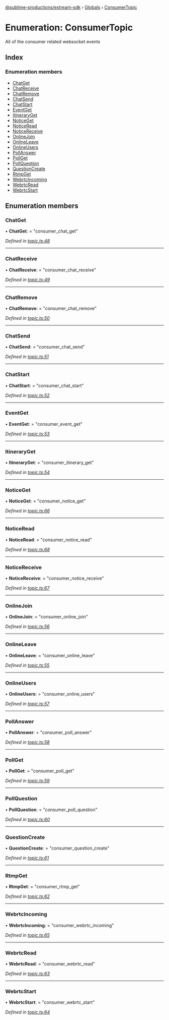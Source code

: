 [@sublime-productions/extream-sdk](../README.md) › [Globals](../globals.md) › [ConsumerTopic](consumertopic.md)

# Enumeration: ConsumerTopic

All of the consumer related websocket events

## Index

### Enumeration members

* [ChatGet](consumertopic.md#chatget)
* [ChatReceive](consumertopic.md#chatreceive)
* [ChatRemove](consumertopic.md#chatremove)
* [ChatSend](consumertopic.md#chatsend)
* [ChatStart](consumertopic.md#chatstart)
* [EventGet](consumertopic.md#eventget)
* [ItineraryGet](consumertopic.md#itineraryget)
* [NoticeGet](consumertopic.md#noticeget)
* [NoticeRead](consumertopic.md#noticeread)
* [NoticeReceive](consumertopic.md#noticereceive)
* [OnlineJoin](consumertopic.md#onlinejoin)
* [OnlineLeave](consumertopic.md#onlineleave)
* [OnlineUsers](consumertopic.md#onlineusers)
* [PollAnswer](consumertopic.md#pollanswer)
* [PollGet](consumertopic.md#pollget)
* [PollQuestion](consumertopic.md#pollquestion)
* [QuestionCreate](consumertopic.md#questioncreate)
* [RtmpGet](consumertopic.md#rtmpget)
* [WebrtcIncoming](consumertopic.md#webrtcincoming)
* [WebrtcRead](consumertopic.md#webrtcread)
* [WebrtcStart](consumertopic.md#webrtcstart)

## Enumeration members

###  ChatGet

• **ChatGet**: = "consumer_chat_get"

*Defined in [topic.ts:48](https://github.com/Extream-SaaS/ex-sdk/blob/775f75c/src/topic.ts#L48)*

___

###  ChatReceive

• **ChatReceive**: = "consumer_chat_receive"

*Defined in [topic.ts:49](https://github.com/Extream-SaaS/ex-sdk/blob/775f75c/src/topic.ts#L49)*

___

###  ChatRemove

• **ChatRemove**: = "consumer_chat_remove"

*Defined in [topic.ts:50](https://github.com/Extream-SaaS/ex-sdk/blob/775f75c/src/topic.ts#L50)*

___

###  ChatSend

• **ChatSend**: = "consumer_chat_send"

*Defined in [topic.ts:51](https://github.com/Extream-SaaS/ex-sdk/blob/775f75c/src/topic.ts#L51)*

___

###  ChatStart

• **ChatStart**: = "consumer_chat_start"

*Defined in [topic.ts:52](https://github.com/Extream-SaaS/ex-sdk/blob/775f75c/src/topic.ts#L52)*

___

###  EventGet

• **EventGet**: = "consumer_event_get"

*Defined in [topic.ts:53](https://github.com/Extream-SaaS/ex-sdk/blob/775f75c/src/topic.ts#L53)*

___

###  ItineraryGet

• **ItineraryGet**: = "consumer_itinerary_get"

*Defined in [topic.ts:54](https://github.com/Extream-SaaS/ex-sdk/blob/775f75c/src/topic.ts#L54)*

___

###  NoticeGet

• **NoticeGet**: = "consumer_notice_get"

*Defined in [topic.ts:66](https://github.com/Extream-SaaS/ex-sdk/blob/775f75c/src/topic.ts#L66)*

___

###  NoticeRead

• **NoticeRead**: = "consumer_notice_read"

*Defined in [topic.ts:68](https://github.com/Extream-SaaS/ex-sdk/blob/775f75c/src/topic.ts#L68)*

___

###  NoticeReceive

• **NoticeReceive**: = "consumer_notice_receive"

*Defined in [topic.ts:67](https://github.com/Extream-SaaS/ex-sdk/blob/775f75c/src/topic.ts#L67)*

___

###  OnlineJoin

• **OnlineJoin**: = "consumer_online_join"

*Defined in [topic.ts:56](https://github.com/Extream-SaaS/ex-sdk/blob/775f75c/src/topic.ts#L56)*

___

###  OnlineLeave

• **OnlineLeave**: = "consumer_online_leave"

*Defined in [topic.ts:55](https://github.com/Extream-SaaS/ex-sdk/blob/775f75c/src/topic.ts#L55)*

___

###  OnlineUsers

• **OnlineUsers**: = "consumer_online_users"

*Defined in [topic.ts:57](https://github.com/Extream-SaaS/ex-sdk/blob/775f75c/src/topic.ts#L57)*

___

###  PollAnswer

• **PollAnswer**: = "consumer_poll_answer"

*Defined in [topic.ts:58](https://github.com/Extream-SaaS/ex-sdk/blob/775f75c/src/topic.ts#L58)*

___

###  PollGet

• **PollGet**: = "consumer_poll_get"

*Defined in [topic.ts:59](https://github.com/Extream-SaaS/ex-sdk/blob/775f75c/src/topic.ts#L59)*

___

###  PollQuestion

• **PollQuestion**: = "consumer_poll_question"

*Defined in [topic.ts:60](https://github.com/Extream-SaaS/ex-sdk/blob/775f75c/src/topic.ts#L60)*

___

###  QuestionCreate

• **QuestionCreate**: = "consumer_question_create"

*Defined in [topic.ts:61](https://github.com/Extream-SaaS/ex-sdk/blob/775f75c/src/topic.ts#L61)*

___

###  RtmpGet

• **RtmpGet**: = "consumer_rtmp_get"

*Defined in [topic.ts:62](https://github.com/Extream-SaaS/ex-sdk/blob/775f75c/src/topic.ts#L62)*

___

###  WebrtcIncoming

• **WebrtcIncoming**: = "consumer_webrtc_incoming"

*Defined in [topic.ts:65](https://github.com/Extream-SaaS/ex-sdk/blob/775f75c/src/topic.ts#L65)*

___

###  WebrtcRead

• **WebrtcRead**: = "consumer_webrtc_read"

*Defined in [topic.ts:63](https://github.com/Extream-SaaS/ex-sdk/blob/775f75c/src/topic.ts#L63)*

___

###  WebrtcStart

• **WebrtcStart**: = "consumer_webrtc_start"

*Defined in [topic.ts:64](https://github.com/Extream-SaaS/ex-sdk/blob/775f75c/src/topic.ts#L64)*
